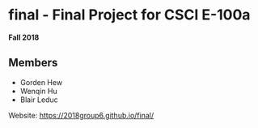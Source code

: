 # final - Final Project for CSCI E-100a
**Fall 2018**

## Members
- Gorden Hew
- Wenqin Hu
- Blair Leduc

Website: https://2018group6.github.io/final/
